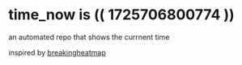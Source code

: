 # time_now is (( 1725706800774 ))

an automated repo that shows the currnent time

inspired by [breakingheatmap](https://github.com/breakingheatmap/breakingheatmap)